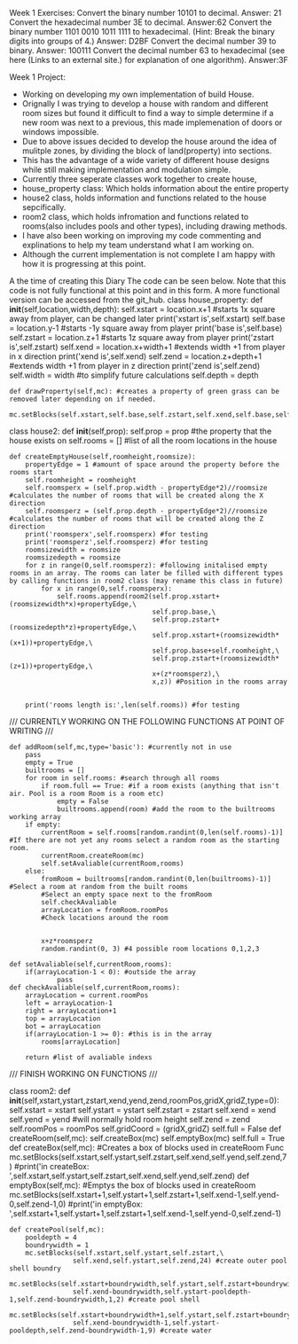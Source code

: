Week 1 Exercises:
Convert the binary number 10101 to decimal.
Answer: 21
Convert the hexadecimal number 3E to decimal.
Answer:62
Convert the binary number 1101 0010 1011 1111 to hexadecimal. (Hint: Break the binary digits into groups of 4.)
Answer: D2BF
Convert the decimal number 39 to binary.
Answer: 100111
Convert the decimal number 63 to hexadecimal (see here (Links to an external site.) for explanation of one algorithm).
Answer:3F

Week 1 Project:
- Working on developing my own implementation of build House.
- Orignally I was trying to develop a house with random and different room sizes but found it difficult to find a way to simple determine if a new room was next to a previous, this made implemenation of doors or windows impossible.
- Due to above issues decided to develop the house around the idea of mulitple zones, by dividing the block of land(property) into sections.
- This has the advantage of a wide variety of different house designs while still making implementation and modulation simple.
- Currently three seperate classes work together to create house,
- house_property class: Which holds information about the entire property
- house2 class, holds information and functions related to the house sepcifically.
- room2 class, which holds infromation and functions related to rooms(also includes pools and other types), including drawing methods.
- I have also been working on improving my code commenting and explinations to help my team understand what I am working on.
- Although the current implementation is not complete I am happy with how it is progressing at this point.

A the time of creating this Diary The code can be seen below. Note that this code is not fully functional at this point and in this form. A more functional version can be accessed from the git_hub.
class house_property:
    def __init__(self,location,width,depth):
        self.xstart = location.x+1 #starts 1x square away from player, can be changed later
        print('xstart is',self.xstart)
        self.base = location.y-1 #starts -1y square away from player
        print('base is',self.base)
        self.zstart = location.z+1 #starts 1z square away from player
        print('zstart is',self.zstart)
        self.xend = location.x+width+1 #extends width +1 from player in x direction
        print('xend is',self.xend)
        self.zend = location.z+depth+1 #extends width +1 from player in z direction
        print('zend is',self.zend)
        self.width = width #to simplify future calculations
        self.depth = depth

    def drawProperty(self,mc): #creates a property of green grass can be removed later depending on if needed.
        mc.setBlocks(self.xstart,self.base,self.zstart,self.xend,self.base,self.zend,2)

class house2:
    def __init__(self,prop): 
        self.prop = prop #the property that the house exists on
        self.rooms = [] #list of all the room locations in the house

    def createEmptyHouse(self,roomheight,roomsize):
        propertyEdge = 1 #amount of space around the property before the rooms start
        self.roomheight = roomheight
        self.roomsperx = (self.prop.width - propertyEdge*2)//roomsize #calculates the number of rooms that will be created along the X direction
        self.roomsperz = (self.prop.depth - propertyEdge*2)//roomsize #calculates the number of rooms that will be created along the Z direction
        print('roomsperx',self.roomsperx) #for testing
        print('roomsperz',self.roomsperz) #for testing
        roomsizewidth = roomsize 
        roomsizedepth = roomsize
        for z in range(0,self.roomsperz): #following initalised empty rooms in an array. The rooms can later be filled with different types by calling functions in room2 class (may rename this class in future)
            for x in range(0,self.roomsperx):
                self.rooms.append(room2(self.prop.xstart+(roomsizewidth*x)+propertyEdge,\
                                        self.prop.base,\
                                        self.prop.zstart+(roomsizedepth*z)+propertyEdge,\
                                        self.prop.xstart+(roomsizewidth*(x+1))+propertyEdge,\
                                        self.prop.base+self.roomheight,\
                                        self.prop.zstart+(roomsizewidth*(z+1))+propertyEdge,\
                                        x+(z*roomsperz),\
                                        x,z)) #Position in the rooms array
                                            

        print('rooms length is:',len(self.rooms)) #for testing



/// CURRENTLY WORKING ON THE FOLLOWING FUNCTIONS AT POINT OF WRITING ///

    def addRoom(self,mc,type='basic'): #currently not in use
        pass
        empty = True
        builtrooms = []
        for room in self.rooms: #search through all rooms
            if room.full == True: #if a room exists (anything that isn't air. Pool is a room Room is a room etc)
                empty = False
                builtrooms.append(room) #add the room to the builtrooms working array
        if empty:
            currentRoom = self.rooms[random.randint(0,len(self.rooms)-1)] #If there are not yet any rooms select a random room as the starting room.
            currentRoom.createRoom(mc)
            self.setAvaliable(currentRoom,rooms)
        else:
            fromRoom = builtrooms[random.randint(0,len(builtrooms)-1)] #Select a room at random from the built rooms
            #Select an empty space next to the fromRoom
            self.checkAvaliable
            arrayLocation = fromRoom.roomPos
            #Check locations around the room


            x+z*roomsperz
            random.randint(0, 3) #4 possible room locations 0,1,2,3
            
    def setAvaliable(self,currentRoom,rooms):
        if(arrayLocation-1 < 0): #outside the array
                pass
    def checkAvaliable(self,currentRoom,rooms):
        arrayLocation = current.roomPos
        left = arrayLocation-1
        right = arrayLocation+1
        top = arrayLocation
        bot = arrayLocation
        if(arrayLocation-1 >= 0): #this is in the array
            rooms[arrayLocation]

        return #list of avaliable indexs

/// FINISH WORKING ON FUNCTIONS ///


class room2:
    def __init__(self,xstart,ystart,zstart,xend,yend,zend,roomPos,gridX,gridZ,type=0):
        self.xstart = xstart
        self.ystart = ystart
        self.zstart = zstart
        self.xend = xend
        self.yend = yend #will normally hold room height
        self.zend = zend
        self.roomPos = roomPos
        self.gridCoord = (gridX,gridZ)
        self.full = False
    def createRoom(self,mc):
        self.createBox(mc)
        self.emptyBox(mc)
        self.full = True
    def createBox(self,mc): #Creates a box of blocks used in createRoom Func
        mc.setBlocks(self.xstart,self.ystart,self.zstart,self.xend,self.yend,self.zend,7)
        #print('in createBox: ',self.xstart,self.ystart,self.zstart,self.xend,self.yend,self.zend)
    def emptyBox(self,mc):  #Emptys the box of blocks used in createRoom
        mc.setBlocks(self.xstart+1,self.ystart+1,self.zstart+1,self.xend-1,self.yend-0,self.zend-1,0)
        #print('in emptyBox: ',self.xstart+1,self.ystart+1,self.zstart+1,self.xend-1,self.yend-0,self.zend-1)

    def createPool(self,mc):
        pooldepth = 4
        boundrywidth = 1
        mc.setBlocks(self.xstart,self.ystart,self.zstart,\
                    self.xend,self.ystart,self.zend,24) #create outer pool shell boundry
        mc.setBlocks(self.xstart+boundrywidth,self.ystart,self.zstart+boundrywidth,\
                    self.xend-boundrywidth,self.ystart-pooldepth-1,self.zend-boundrywidth,1,2) #create pool shell
        mc.setBlocks(self.xstart+boundrywidth+1,self.ystart,self.zstart+boundrywidth+1,\
                    self.xend-boundrywidth-1,self.ystart-pooldepth,self.zend-boundrywidth-1,9) #create water